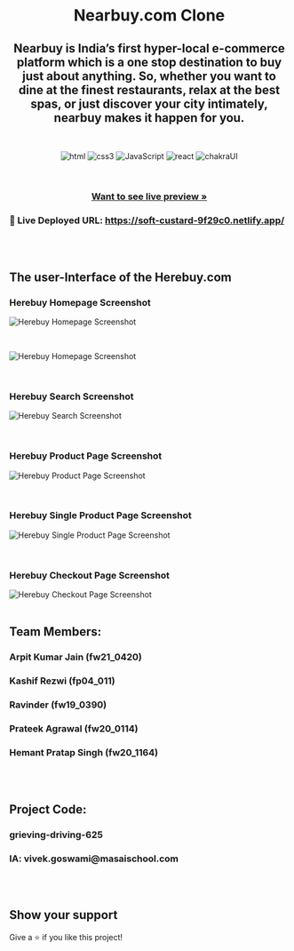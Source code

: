 <h1 align="center">Nearbuy.com Clone</h1>

<h2 align="center">Nearbuy is India’s first hyper-local e-commerce platform which is a one stop destination to buy just about anything. So, whether you want to dine at the finest restaurants, relax at the best spas, or just discover your city intimately, nearbuy makes it happen for you.</h2>

<br />
<p align="center">
    <img src="https://img.shields.io/badge/HTML5-E34F26?style=for-the-badge&logo=html5&logoColor=white" alt="html"/>
    <img src="https://img.shields.io/badge/CSS3-1572B6?style=for-the-badge&logo=css3&logoColor=white" alt="css3"/> 
    <img src="https://img.shields.io/badge/JavaScript-323330?style=for-the-badge&logo=javascript&logoColor=F7DF1E" alt="JavaScript" />
    <img src="https://img.shields.io/badge/React-20232A?style=for-the-badge&logo=react&logoColor=61DAFB" alt="react"/>
    <img src="https://camo.githubusercontent.com/5d58ae623237663dd0d209c197c95181d672cbc62ad322039de3c37f1647bcce/68747470733a2f2f696d672e736869656c64732e696f2f62616467652f4368616b726125323055492d3362633762643f7374796c653d666f722d7468652d6261646765266c6f676f3d6368616b72617569266c6f676f436f6c6f723d7768697465" alt="chakraUI"/>
</p>

<br />

<h3 align="center"><a href="https://soft-custard-9f29c0.netlify.app/"><strong>Want to see live preview »</strong></a></h3>

### 🔗 Live Deployed URL: https://soft-custard-9f29c0.netlify.app/

<br />
<br />

## The user-Interface of the Herebuy.com

<h3>Herebuy Homepage Screenshot</h3>

![Herebuy Homepage Screenshot](https://i.ibb.co/qR2JZQm/Herebuy-Homepage.png)

<br />

![Herebuy Homepage Screenshot](https://i.ibb.co/3S7WNBM/Herebuy-Homepage2.png)

<br />
<h3>Herebuy Search Screenshot</h3>

![Herebuy Search Screenshot](https://i.ibb.co/hBYFmcZ/Herebuy-Search-Bar.png)

<br />
<h3>Herebuy Product Page Screenshot</h3>

![Herebuy Product Page Screenshot](https://i.ibb.co/DDsNvxY/Herebuy-Product-Page.png)

<br />
<h3>Herebuy Single Product Page Screenshot</h3>

![Herebuy Single Product Page Screenshot](https://i.ibb.co/bHNZL2t/Herebuy-Single-Product-Page.png)

<br />
<h3>Herebuy Checkout Page Screenshot</h3>

![Herebuy Checkout Page Screenshot](https://i.ibb.co/2FwpS9H/Herebuy-Checkout-Page.png)
<br />
<br />

## Team Members:

<h3>Arpit Kumar Jain (fw21_0420)</h3>
<h3>Kashif Rezwi (fp04_011)</h3>
<h3>Ravinder (fw19_0390)</h3>
<h3>Prateek Agrawal (fw20_0114)</h3>
<h3>Hemant Pratap Singh (fw20_1164)</h3>

<br />
<br />

## Project Code:

<h3>grieving-driving-625</h3>
<h3>IA: vivek.goswami@masaischool.com</h3>

<br />
<br />

## Show your support

Give a ⭐️ if you like this project!
